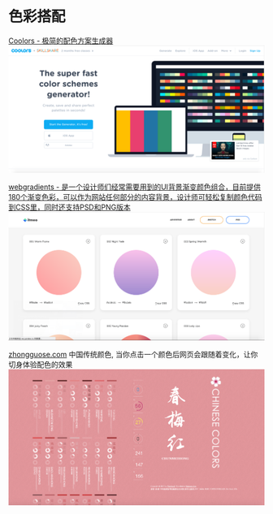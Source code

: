 # 色彩搭配
[Coolors - 极简的配色方案生成器](https://coolors.co/)
![](img/0C381263-03B6-46E0-B718-23977FAA18C6.png)



[webgradients - 是一个设计师们经常需要用到的UI背景渐变颜色组合，目前提供180个渐变色彩，可以作为网站任何部分的内容背景，设计师可轻松复制颜色代码到CSS里，同时还支持PSD和PNG版本](https://webgradients.com/)
![](img/D43E2237-2B5C-4AEA-9640-07C7F8BCE186.png)


[zhongguose.com](http://zhongguose.com/#chunmeihong) 中国传统颜色, 当你点击一个颜色后网页会跟随着变化，让你切身体验配色的效果
![](img/96FD60DE-8301-4461-8665-5AFC7FE41AA1.png)















